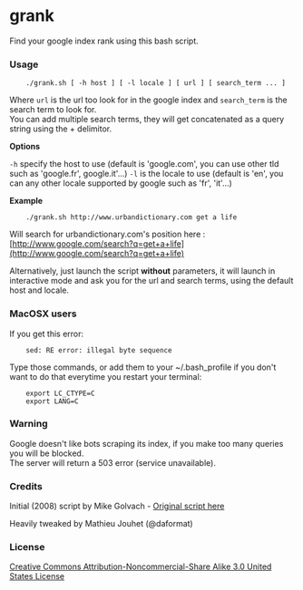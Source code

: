 grank
=====

Find your google index rank using this bash script.

### Usage

```shell
	./grank.sh [ -h host ] [ -l locale ] [ url ] [ search_term ... ]
```

Where `url` is the url too look for in the google index and `search_term` is the search term to look for.  
You can add multiple search terms, they will get concatenated as a query string using the + delimitor.

**Options**

`-h` specify the host to use (default is 'google.com', you can use other tld such as 'google.fr', google.it'...)
`-l` is the locale to use (default is 'en', you can any other locale supported by google such as 'fr', 'it'...)

**Example**
```shell
	./grank.sh http://www.urbandictionary.com get a life
```

Will search for urbandictionary.com's position here :  
[http://www.google.com/search?q=get+a+life](http://www.google.com/search?q=get+a+life)

Alternatively, just launch the script **without** parameters, it will launch in interactive mode and ask you for the url and search terms, using the default host and locale.


### MacOSX users
If you get this error:
```
	sed: RE error: illegal byte sequence
```

Type those commands, or add them to your ~/.bash_profile if you don't want to do that everytime you restart your terminal:
```shell
	export LC_CTYPE=C
	export LANG=C
```


### Warning

Google doesn't like bots scraping its index, if you make too many queries you will be blocked.  
The server will return a 503 error (service unavailable).


### Credits 

Initial (2008) script by Mike Golvach - [Original script here](http://linuxshellaccount.blogspot.fr/2008/08/finding-your-google-index-rank-with.html) 

Heavily tweaked by Mathieu Jouhet (@daformat)


### License

[Creative Commons Attribution-Noncommercial-Share Alike 3.0 United States License](http://creativecommons.org/licenses/by-nc-sa/3.0/us/)